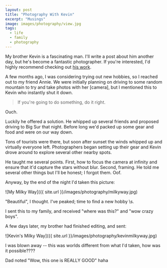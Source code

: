 ```yaml
---
layout: post
title: "Photography With Kevin"
excerpt: "Musings"
image: images/photography/view.jpg
tags: 
  - life
  - family
  - photography
---
```


My brother Kevin is a fascinating man. I'll write a post about him another day, but he's become
a fantastic photographer. If you're interested, I'd highly recommend checking out [his work](http://akevinyang.com).

A few months ago, I was considering trying out new hobbies, so I reached out to my friend Annie. We were initially
planning on driving to some random mountain to try and take photos with her [camera], but I mentioned this to 
Kevin who instantly shut it down. 

> If you're going to do something, do it right.

Ouch.

Luckily he offered a solution. He whipped up several friends and proposed driving to Big Sur that night. Before long
we'd packed up some gear and food and were on our way down. 

Tons of tourists were there, but soon after sunset the winds whipped up and virtually everyone left. Photographers began
setting up their gear and Kevin drove around to explore several other nearby spots. 

He taught me several points. First, how to focus the camera at infinity and ensure that it'd capture the stars
without blur. Second, framing. He told me several other things but I'll be honest; I forgot them. Oof.

Anyway, by the end of the night I'd taken this picture:

![My Milky Way]({{ site.url }}/images/photography/milkyway.jpg)

"Beautiful", I thought. I've peaked; time to find a new hobby \s. 

I sent this to my family, and received "where was this?" and "wow crazy boys".

A few days later, my brother had finished editing, and sent:

![Kevin's Milky Way]({{ site.url }}/images/photography/kevinmilkyway.jpg)

I was blown away -- this was worlds different from what I'd taken, how was it possible????

Dad noted "Wow, this one is REALLY GOOD" haha
